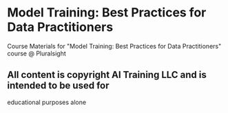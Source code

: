 # Model Training: Best Practices for Data Practitioners
Course Materials for "Model Training: Best Practices for Data Practitioners" course @ Pluralsight


## All content is copyright AI Training LLC and is intended to be used for 
educational purposes alone
